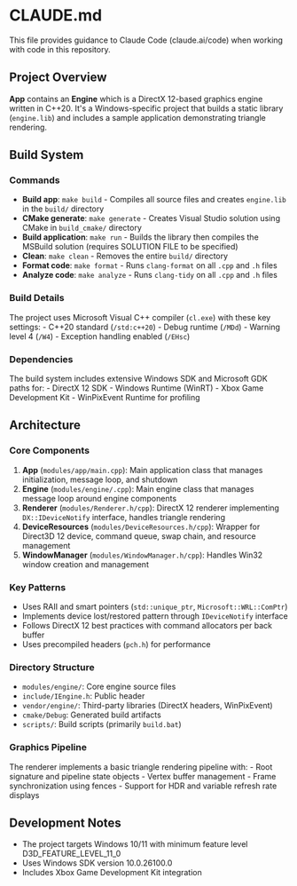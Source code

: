 # CLAUDE.md

This file provides guidance to Claude Code (claude.ai/code) when working with code in this repository.

## Project Overview

**App** contains an **Engine** which is a DirectX 12-based graphics engine written in C++20. It's a Windows-specific project that builds a static library (`engine.lib`) and includes a sample application demonstrating triangle rendering.

## Build System

### Commands

- **Build app**: `make build` - Compiles all source files and creates `engine.lib` in the `build/` directory
- **CMake generate**: `make generate` - Creates Visual Studio solution using CMake in `build_cmake/` directory
- **Build application**: `make run` - Builds the library then compiles the MSBuild solution (requires SOLUTION FILE to be specified)
- **Clean**: `make clean` - Removes the entire `build/` directory
- **Format code**: `make format` - Runs `clang-format` on all `.cpp` and `.h` files
- **Analyze code**: `make analyze` - Runs `clang-tidy` on all `.cpp` and `.h` files

### Build Details

The project uses Microsoft Visual C++ compiler (`cl.exe`) with these key settings:
    - C++20 standard (`/std:c++20`)
    - Debug runtime (`/MDd`)
    - Warning level 4 (`/W4`)
    - Exception handling enabled (`/EHsc`)

### Dependencies

The build system includes extensive Windows SDK and Microsoft GDK paths for:
    - DirectX 12 SDK
    - Windows Runtime (WinRT)
    - Xbox Game Development Kit
    - WinPixEvent Runtime for profiling

## Architecture

### Core Components

1. **App** (`modules/app/main.cpp`): Main application class that manages initialization, message loop, and shutdown
2. **Engine** (`modules/engine/.cpp`): Main engine class that manages message loop around engine components
3. **Renderer** (`modules/Renderer.h/cpp`): DirectX 12 renderer implementing `DX::IDeviceNotify` interface, handles triangle rendering
4. **DeviceResources** (`modules/DeviceResources.h/cpp`): Wrapper for Direct3D 12 device, command queue, swap chain, and resource management
5. **WindowManager** (`modules/WindowManager.h/cpp`): Handles Win32 window creation and management

### Key Patterns

- Uses RAII and smart pointers (`std::unique_ptr`, `Microsoft::WRL::ComPtr`)
- Implements device lost/restored pattern through `IDeviceNotify` interface
- Follows DirectX 12 best practices with command allocators per back buffer
- Uses precompiled headers (`pch.h`) for performance

### Directory Structure

- `modules/engine/`: Core engine source files
- `include/IEngine.h`: Public header
- `vendor/engine/`: Third-party libraries (DirectX headers, WinPixEvent)
- `cmake/Debug`: Generated build artifacts
- `scripts/`: Build scripts (primarily `build.bat`)

### Graphics Pipeline

The renderer implements a basic triangle rendering pipeline with:
    - Root signature and pipeline state objects
    - Vertex buffer management
    - Frame synchronization using fences
    - Support for HDR and variable refresh rate displays

## Development Notes

- The project targets Windows 10/11 with minimum feature level D3D_FEATURE_LEVEL_11_0
- Uses Windows SDK version 10.0.26100.0
- Includes Xbox Game Development Kit integration